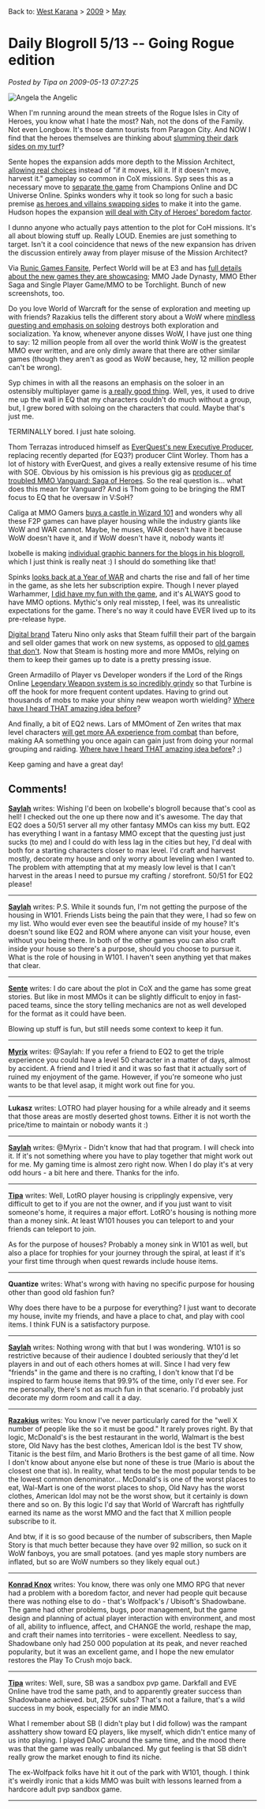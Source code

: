 Back to: [West Karana](/posts/westkarana.md) > [2009](/posts/2009/westkarana.md) > [May](./westkarana.md)
# Daily Blogroll 5/13 -- Going Rogue edition

*Posted by Tipa on 2009-05-13 07:27:25*

![Angela the Angelic](../../../uploads/2009/05/angelatheangelic.jpg "Angela the Angelic")

When I'm running around the mean streets of the Rogue Isles in City of Heroes, you know what I hate the most? Nah, not the dons of the Family. Not even Longbow. It's those damn tourists from Paragon City. And NOW I find that the heroes themselves are thinking about [slumming their dark sides on my turf](http://www.cityofheroes.com/goingrogue/)?

Sente hopes the expansion adds more depth to the Mission Architect, [allowing real choices](http://adingworld.wordpress.com/2009/05/12/city-of-rogues/) instead of "if it moves, kill it. If it doesn't move, harvest it." gameplay so common in CoX missions. Syp sees this as a necessary move to [separate the game](http://biobreak.wordpress.com/2009/05/12/city-of-roguecraft/) from Champions Online and DC Universe Online. Spinks wonders why it took so long for such a basic premise [as heroes and villains swapping sides](http://spinksville.wordpress.com/2009/05/12/new-expansion-for-city-of-heroo/) to make it into the game. Hudson hopes the expansion [will deal with City of Heroes' boredom factor](http://hudshideout.com/blog/?p=2478). 

I dunno anyone who actually pays attention to the plot for CoH missions. It's all about blowing stuff up. Really LOUD. Enemies are just something to target. Isn't it a cool coincidence that news of the new expansion has driven the discussion entirely away from player misuse of the Mission Architect?

Via [Runic Games Fansite](http://www.runicgamesfansite.com/2009/05/13/e3-fact-sheet-and-screenshots/), Perfect World will be at E3 and has [full details about the new games they are showcasing](http://www.perfectworld.com/e3_2009); MMO Jade Dynasty, MMO Ether Saga and Single Player Game/MMO to be Torchlight. Bunch of new screenshots, too.

Do you love World of Warcraft for the sense of exploration and meeting up with friends? Razakius tells the different story about a WoW where [mindless questing and emphasis on soloing](http://razakius.com/games/gaming/dislike-world-warcraft/) destroys both exploration and socialization. Ya know, whenever anyone disses WoW, I have just one thing to say: 12 million people from all over the world think WoW is the greatest MMO ever written, and are only dimly aware that there are other similar games (though they aren't as good as WoW because, hey, 12 million people can't be wrong).

Syp chimes in with all the reasons an emphasis on the soloer in an ostensibly multiplayer game is [a really good thing](http://biobreak.wordpress.com/2009/05/12/the-era-of-the-solo-mmorpger/). Well, yes, it used to drive me up the wall in EQ that my characters couldn't do much without a group, but, I grew bored with soloing on the characters that could. Maybe that's just me.

TERMINALLY bored. I just hate soloing.

Thom Terrazas introduced himself as [EverQuest's new Executive Producer](http://eqdev.wordpress.com/2009/05/12/hello-fellow-inhabitants-of-norrath/), replacing recently departed (for EQ3?) producer Clint Worley. Thom has a lot of history with EverQuest, and gives a really extensive resume of his time with SOE. Obvious by his omission is his previous gig as [producer of troubled MMO Vanguard: Saga of Heroes](http://www.massively.com/2009/02/06/vanguards-past-present-and-future-with-producer-thom-terrazas/). So the real question is... what does this mean for Vanguard? And is Thom going to be bringing the RMT focus to EQ that he oversaw in V:SoH?

Caliga at MMO Gamers [buys a castle in Wizard 101](http://mmogamers.freeblogit.com/2009/05/11/pull-up-a-chair-w101-housing/) and wonders why all these F2P games can have player housing while the industry giants like WoW and WAR cannot. Maybe, he muses, WAR doesn't have it because WoW doesn't have it, and if WoW doesn't have it, nobody wants it!

Ixobelle is making [individual graphic banners for the blogs in his blogroll](http://www.ixobelle.com/2009/05/now-with-more-ads.html), which I just think is really neat :) I should do something like that!

Spinks [looks back at a Year of WAR](http://spinksville.wordpress.com/2009/05/12/on-war/) and charts the rise and fall of her time in the game, as she lets her subscription expire. Though I never played Warhammer, [I did have my fun with the game](../../../index.php/category/mmos/war/straight-talk-warhammer/), and it's ALWAYS good to have MMO options. Mythic's only real misstep, I feel, was its unrealistic expectations for the game. There's no way it could have EVER lived up to its pre-release hype.

[Digital brand](http://dwellonit.taterunino.net/2009/05/12/why-i-havent-friended-you-in-facebook/) Tateru Nino only asks that Steam fulfill their part of the bargain and sell older games that work on new systems, as opposed to [old games that don't](http://dwellonit.taterunino.net/2009/05/12/letting-out-the-steam/). Now that Steam is hosting more and more MMOs, relying on them to keep their games up to date is a pretty pressing issue.

Green Armadillo of Player vs Developer wonders if the Lord of the Rings Online [Legendary Weapon system is so incredibly grindy](http://playervsdeveloper.blogspot.com/2009/05/800lb-content-gorilla-attacks-middle.html) so that Turbine is off the hook for more frequent content updates. Having to grind out thousands of mobs to make your shiny new weapon worth wielding? [Where have I heard THAT amazing idea before](http://www.thesafehouse.org/forums/showthread.php?t=20398)?

And finally, a bit of EQ2 news. Lars of MMOment of Zen writes that max level characters [will get more AA experience from combat](http://mmomentofzen.blogspot.com/2009/05/aa-xp-conversion.html) than before, making AA something you once again can gain just from doing your normal grouping and raiding. [Where have I heard THAT amazing idea before](http://eqplayers.station.sony.com/news_article.vm?id=50943&month=042008)? ;)

Keep gaming and have a great day!

## Comments!

**[Saylah](http://notadiary.typepad.com/mysticworlds)** writes: Wishing I'd been on Ixobelle's blogroll because that's cool as hell! I checked out the one up there now and it's awesome. The day that EQ2 does a 50/51 server all my other fantasy MMOs can kiss my butt. EQ2 has everything I want in a fantasy MMO except that the questing just just sucks (to me) and I could do with less lag in the cities but hey, I'd deal with both for a starting characters closer to max level. I'd craft and harvest mostly, decorate my house and only worry about leveling when I wanted to. The problem with attempting that at my measly low level is that I can't harvest in the areas I need to pursue my crafting / storefront. 50/51 for EQ2 please!

---

**[Saylah](http://notadiary.typepad.com/mysticworlds)** writes: P.S. While it sounds fun, I'm not getting the purpose of the housing in W101. Friends Lists being the pain that they were, I had so few on my list. Who would ever even see the beautiful inside of my house? It's doesn't sound like EQ2 and ROM where anyone can visit your house, even without you being there. In both of the other games you can also craft inside your house so there's a purpose, should you choose to pursue it. What is the role of housing in W101. I haven't seen anything yet that makes that clear.

---

**[Sente](http://adingworld.wordpress.com)** writes: I do care about the plot in CoX and the game has some great stories. But like in most MMOs it can be slightly difficult to enjoy in fast-paced teams, since the story telling mechanics are not as well developed for the format as it could have been. 

Blowing up stuff is fun, but still needs some context to keep it fun.

---

**[Myrix](http://www.thewanderingrogue.com)** writes: @Saylah: If you refer a friend to EQ2 to get the triple experience you could have a level 50 character in a matter of days, almost by accident. A friend and I tried it and it was so fast that it actually sort of ruined my enjoyment of the game. However, if you're someone who just wants to be that level asap, it might work out fine for you.

---

**Lukasz** writes: LOTRO had player housing for a while already and it seems that those areas are mostly deserted ghost towns.
Either it is not worth the price/time to maintain or nobody wants it :)

---

**[Saylah](http://notadiary.typepad.com/mysticworlds)** writes: @Myrix - Didn't know that had that program. I will check into it. If it's not something where you have to play together that might work out for me. My gaming time is almost zero right now. When I do play it's at very odd hours - a bit here and there. Thanks for the info.

---

**[Tipa](https://chasingdings.com)** writes: Well, LotRO player housing is cripplingly expensive, very difficult to get to if you are not the owner, and if you just want to visit someone's home, it requires a major effort. LotRO's housing is nothing more than a money sink. At least W101 houses you can teleport to and your friends can teleport to join.

As for the purpose of houses? Probably a money sink in W101 as well, but also a place for trophies for your journey through the spiral, at least if it's your first time through when quest rewards include house items.

---

**Quantize** writes: What's wrong with having no specific purpose for housing other than good old fashion fun?

Why does there have to be a purpose for everything? I just want to decorate my house, invite my friends, and have a place to chat, and play with cool items. I think FUN is a satisfactory purpose.

---

**[Saylah](http://notadiary.typepad.com/mysticworlds)** writes: Nothing wrong with that but I was wondering. W101 is so restrictive because of their audience I doubted seriously that they'd let players in and out of each others homes at will. Since I had very few "friends" in the game and there is no crafting, I don't know that I'd be inspired to farm house items that 99.9% of the time, only I'd ever see. For me personally, there's not as much fun in that scenario. I'd probably just decorate my dorm room and call it a day.

---

**[Razakius](http://razakius.com)** writes: You know I've never particularly cared for the "well X number of people like the so it must be good." It rarely proves right. By that logic, McDonald's is the best restaurant in the world, Walmart is the best store, Old Navy has the best clothes, American Idol is the best TV show, Titanic is the best film, and Mario Brothers is the best game of all time. Now I don't know about anyone else but none of these is true (Mario is about the closest one that is). In reality, what tends to be the most popular tends to be the lowest common denominator... McDonald's is one of the worst places to eat, Wal-Mart is one of the worst places to shop, Old Navy has the worst clothes, American Idol may not be the worst show, but it certainly is down there and so on. By this logic I'd say that World of Warcraft has rightfully earned its name as the worst MMO and the fact that X million people subscribe to it. 

And btw, if it is so good because of the number of subscribers, then Maple Story is that much better because they have over 92 million, so suck on it WoW fanboys, you are small potatoes. (and yes maple story numbers are inflated, but so are WoW numbers so they likely equal out.)

---

**[Konrad Knox](http://www.shadowbaneemulator.com)** writes: You know, there was only one MMO RPG that never had a problem with a boredom factor, and never had people quit because there was nothing else to do - that's Wolfpack's / Ubisoft's Shadowbane. The game had other problems, bugs, poor management, but the game design and planning of actual player interaction with environment, and most of all, ability to influence, affect, and CHANGE the world, reshape the map, and craft their names into territories - were excellent. Needless to say, Shadowbane only had 250 000 population at its peak, and never reached popularity, but it was an excellent game, and I hope the new emulator restores the Play To Crush mojo back.

---

**[Tipa](https://chasingdings.com)** writes: Well, sure, SB was a sandbox pvp game. Darkfall and EVE Online have trod the same path, and to apparently greater success than Shadowbane achieved. but, 250K subs? That's not a failure, that's a wild success in my book, especially for an indie MMO.

What I remember about SB (I didn't play but I did follow) was the rampant asshattery show toward EQ players, like myself, which didn't entice many of us into playing. I played DAoC around the same time, and the mood there was that the game was really unbalanced. My gut feeling is that SB didn't really grow the market enough to find its niche.

The ex-Wolfpack folks have hit it out of the park with W101, though. I think it's weirdly ironic that a kids MMO was built with lessons learned from a hardcore adult pvp sandbox game.

---

